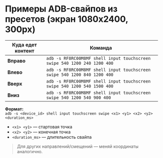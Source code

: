 # Примеры ADB-свайпов из пресетов (экран 1080x2400, 300px)

| Куда едет контент | Команда                                                                 |
|-------------------|-------------------------------------------------------------------------|
| **Вправо**        | `adb -s RF8RC00M8MF shell input touchscreen swipe 540 1200 240 1200 400` |
| **Влево**         | `adb -s RF8RC00M8MF shell input touchscreen swipe 540 1200 840 1200 400` |
| **Вверх**         | `adb -s RF8RC00M8MF shell input touchscreen swipe 540 1200 540 1500 400` |
| **Вниз**          | `adb -s RF8RC00M8MF shell input touchscreen swipe 540 1200 540 900 400`  |

**Формат:**  
`adb -s <device_id> shell input touchscreen swipe <x1> <y1> <x2> <y2> <duration_ms>`

- `<x1> <y1>` — стартовая точка
- `<x2> <y2>` — конечная точка
- `<duration_ms>` — длительность свайпа

> Для других направлений/смещений — меняй координаты аналогично.